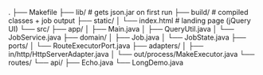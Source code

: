 .
├── Makefile
├── lib/                # gets json.jar on first run
├── build/              # compiled classes + job output
├── static/
│   └── index.html      # landing page (jQuery UI)
└── src/
    ├── app/
    │   ├── Main.java
    │   ├── QueryUtil.java
    │   └── JobService.java
    ├── domain/
    │   ├── Job.java
    │   └── JobState.java
    ├── ports/
    │   └── RouteExecutorPort.java
    ├── adapters/
    │   ├── in/http/HttpServerAdapter.java
    │   └── out/process/MakeExecutor.java
    └── routes/
        └── api/
            ├── Echo.java
            └── LongDemo.java
